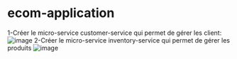 # ecom-application
1-Créer le micro-service customer-service qui permet de gérer les client:
![image](https://user-images.githubusercontent.com/80751443/208134641-ebb4fc3a-f2fd-413c-a26b-c8b62cbb404d.png)
2-Créer le micro-service inventory-service qui permet de gérer les produits
![image](https://user-images.githubusercontent.com/80751443/208135597-b8e9c0f5-72d6-4562-a396-1710c9248ab7.png)
